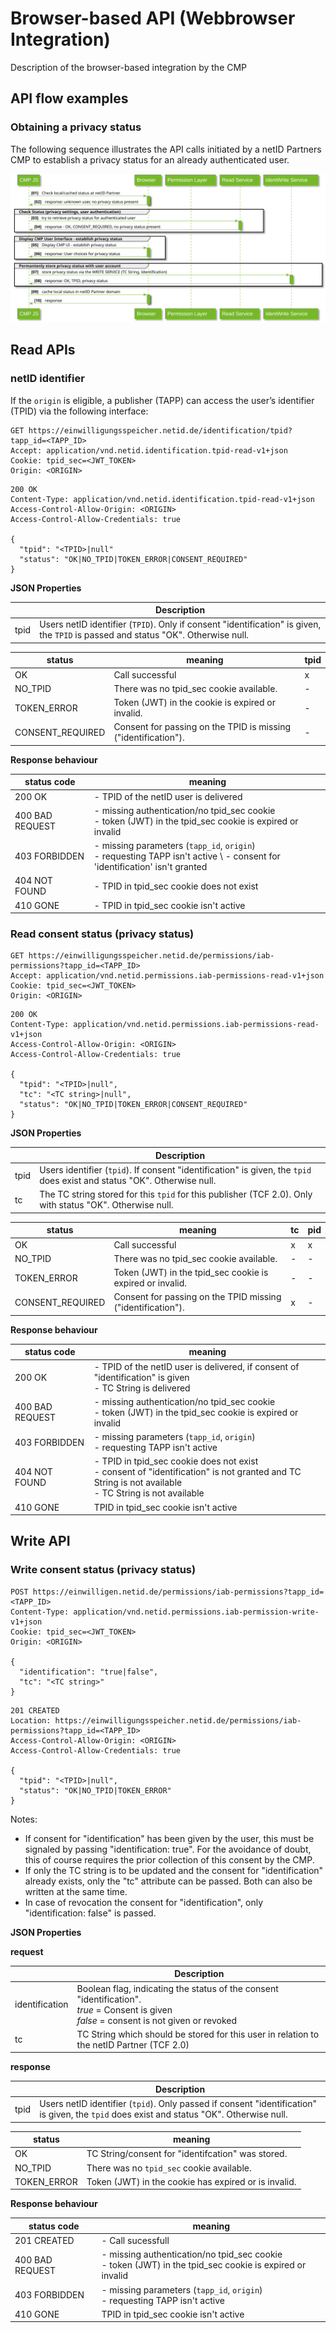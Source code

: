 # Browser-based API (Webbrowser Integration)

Description of the browser-based integration by the CMP 

##  API flow examples

### Obtaining a privacy status

The following sequence illustrates the API calls initiated by a netID Partners CMP to establish a privacy status for an already authenticated user. 

![Browser based API](../diagrams/out/seq_cmp_webapi.svg)

## Read APIs

### netID identifier

If the `origin` is eligible, a publisher (TAPP) can access the user’s identifier (TPID) via the following interface:

``` shell
GET https://einwilligungsspeicher.netid.de/identification/tpid?tapp_id=<TAPP_ID>
Accept: application/vnd.netid.identification.tpid-read-v1+json
Cookie: tpid_sec=<JWT_TOKEN>
Origin: <ORIGIN>
```

``` shell
200 OK
Content-Type: application/vnd.netid.identification.tpid-read-v1+json
Access-Control-Allow-Origin: <ORIGIN>
Access-Control-Allow-Credentials: true

{
  "tpid": "<TPID>|null"
  "status": "OK|NO_TPID|TOKEN_ERROR|CONSENT_REQUIRED"
}
```

**JSON Properties**

| |Description|
|---|---|
| tpid | Users netID identifier (`TPID`). Only if consent "identification" is given, the `TPID` is passed and status "OK". Otherwise null. |

| status | meaning | tpid |
| ----------- | ----------- | ----------- |
| OK | Call successful | x |
| NO_TPID | There was no tpid_sec cookie available. | - |
| TOKEN_ERROR | Token (JWT) in the cookie is expired or  invalid. | - |
| CONSENT_REQUIRED | Consent for passing on the TPID is missing ("identification"). | - |

**Response behaviour**

| status code | meaning |
| ----------- | ----------- |
| 200 OK | - TPID of the netID user is delivered | 
| 400 BAD REQUEST | - missing authentication/no tpid_sec cookie <br> - token (JWT) in the tpid_sec cookie is expired or invalid | 
| 403 FORBIDDEN | - missing parameters (`tapp_id`, `origin`) <br> - requesting TAPP isn't active \ - consent for 'identification' isn't granted |
| 404 NOT FOUND | - TPID in tpid_sec cookie does not exist |
| 410 GONE | - TPID in tpid_sec cookie isn't active |

### Read consent status (privacy status)

``` shell
GET https://einwilligungsspeicher.netid.de/permissions/iab-permissions?tapp_id=<TAPP_ID>
Accept: application/vnd.netid.permissions.iab-permissions-read-v1+json
Cookie: tpid_sec=<JWT_TOKEN>
Origin: <ORIGIN>
```

``` shell
200 OK
Content-Type: application/vnd.netid.permissions.iab-permissions-read-v1+json
Access-Control-Allow-Origin: <ORIGIN>
Access-Control-Allow-Credentials: true

{
  "tpid": "<TPID>|null",
  "tc": "<TC string>|null",
  "status": "OK|NO_TPID|TOKEN_ERROR|CONSENT_REQUIRED"
}
```

**JSON Properties**

| |Description|
|---|---|
| tpid | Users identifier (`tpid`). If consent "identification" is given, the `tpid` does exist and status "OK". Otherwise null. |
| tc | The TC string stored for this `tpid` for this publisher (TCF 2.0). Only with status "OK". Otherwise null. |

| status | meaning | tc | pid |
| ----------- | ----------- | ----------- | ----------- |
| OK | Call successful | x | x |
| NO_TPID | There was no tpid_sec cookie available. | - | - |
| TOKEN_ERROR | Token (JWT) in the tpid_sec cookie is expired or invalid. | - | - |
| CONSENT_REQUIRED | Consent for passing on the TPID missing ("identification"). | x | - |

**Response behaviour**

| status code | meaning |
| ----------- | ----------- |
| 200 OK | - TPID of the netID user is delivered, if consent of "identification" is given <br> - TC String is delivered | 
| 400 BAD REQUEST | - missing authentication/no tpid_sec cookie <br> - token (JWT) in the tpid_sec cookie is expired or invalid | 
| 403 FORBIDDEN | - missing parameters (`tapp_id`, `origin`) <br> - requesting TAPP isn't active |
| 404 NOT FOUND | - TPID in tpid_sec cookie does not exist <br> - consent of "identification" is not granted and TC String is not available <br> - TC String is not available |
| 410 GONE | TPID in tpid_sec cookie isn't active |

## Write API

### Write consent status (privacy status)

``` shell
POST https://einwilligen.netid.de/permissions/iab-permissions?tapp_id=<TAPP_ID>
Content-Type: application/vnd.netid.permissions.iab-permission-write-v1+json
Cookie: tpid_sec=<JWT_TOKEN>
Origin: <ORIGIN>

{
  "identification": "true|false",
  "tc": "<TC string>"
}
```

``` shell
201 CREATED
Location: https://einwilligungsspeicher.netid.de/permissions/iab-permissions?tapp_id=<TAPP_ID>
Access-Control-Allow-Origin: <ORIGIN>
Access-Control-Allow-Credentials: true

{
  "tpid": "<TPID>|null",
  "status": "OK|NO_TPID|TOKEN_ERROR"
}
```

Notes:

- If consent for "identification" has been given by the user, this must be signaled by passing "identification: true". For the avoidance of doubt, this of course requires the prior collection of this consent by the CMP.
- If only the TC string is to be updated and the consent for "identification" already exists, only the "tc" attribute can be passed. Both can also be written at the same time.
- In case of revocation the consent for "identification", only "identification: false" is passed.

**JSON Properties**

**request**

| |Description|
|---|---|
| identification | Boolean flag, indicating the status of the consent "identification". <br> *true* = Consent is given <br> *false* = consent is not given or revoked |
| tc | TC String which should be stored for this user in relation to the netID Partner (TCF 2.0) |

**response**

| |Description|
|---|---|
| tpid | Users netID identifier (`tpid`). Only passed if consent "identification" is given, the `tpid` does exist and status "OK". Otherwise null.|

| status | meaning |
| ----------- | ----------- |
| OK | TC String/consent for "identifcation" was stored. |
| NO_TPID | There was no `tpid_sec` cookie available. |
| TOKEN_ERROR | Token (JWT) in the cookie has expired or is invalid. |

**Response behaviour**

| status code | meaning |
| ----------- | ----------- |
| 201 CREATED | - Call sucessfull | 
| 400 BAD REQUEST | - missing authentication/no tpid_sec cookie <br> - token (JWT) in the tpid_sec cookie is expired or invalid | 
| 403 FORBIDDEN | - missing parameters (`tapp_id`, `origin`) <br> - requesting TAPP isn't active |
| 410 GONE | TPID in tpid_sec cookie isn't active |